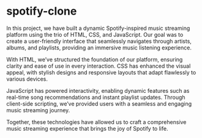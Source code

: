 # spotify-clone
In this project, we have built a dynamic Spotify-inspired music streaming platform using the trio of HTML, CSS, and JavaScript. Our goal was to create a user-friendly interface that seamlessly navigates through artists, albums, and playlists, providing an immersive music listening experience.

With HTML, we’ve structured the foundation of our platform, ensuring clarity and ease of use in every interaction. CSS has enhanced the visual appeal, with stylish designs and responsive layouts that adapt flawlessly to various devices.

JavaScript has powered interactivity, enabling dynamic features such as real-time song recommendations and instant playlist updates. Through client-side scripting, we’ve provided users with a seamless and engaging music streaming journey.

Together, these technologies have allowed us to craft a comprehensive music streaming experience that brings the joy of Spotify to life.
